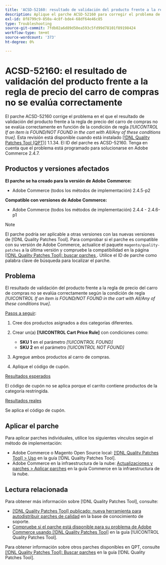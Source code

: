 ```yaml
---
title: 'ACSD-52160: resultado de validación del producto frente a la regla de precio del carro de compras'
description: Aplique el parche ACSD-52160 para corregir el problema de Adobe Commerce en el que el resultado de validación del producto con la regla de precio del carro de compras no se evalúa correctamente en función de la condición de regla *[!UICONTROL If an item is FOUND/NOT FOUND in the cart with All/Any of these conditions true]*.
exl-id: 8f8799c9-850a-4c8f-bde4-68df64e46c85
type: Troubleshooting
source-git-commit: 7fdb02a6d89d50ea593c5fd99d78101f89198424
workflow-type: tm+mt
source-wordcount: '373'
ht-degree: 0%

---
```


# ACSD-52160: el resultado de validación del producto frente a la regla de precio del carro de compras no se evalúa correctamente

El parche ACSD-52160 corrige el problema en el que el resultado de validación del producto frente a la regla de precio del carro de compras no se evalúa correctamente en función de la condición de regla *[!UICONTROL If an item is FOUND/NOT FOUND in the cart with All/Any of these conditions true]*. Esta revisión está disponible cuando está instalado [[!DNL Quality Patches Tool (QPT)]](https://experienceleague.adobe.com/en/docs/commerce-operations/tools/quality-patches-tool/quality-patches-tool-to-self-serve-quality-patches) 1.1.34. El ID del parche es ACSD-52160. Tenga en cuenta que el problema está programado para solucionarse en Adobe Commerce 2.4.7.

## Productos y versiones afectados

**El parche se ha creado para la versión de Adobe Commerce:**

* Adobe Commerce (todos los métodos de implementación) 2.4.5-p2

**Compatible con versiones de Adobe Commerce:**

* Adobe Commerce (todos los métodos de implementación) 2.4.4 - 2.4.6-p1

>[!NOTE]
>
>El parche podría ser aplicable a otras versiones con las nuevas versiones de [!DNL Quality Patches Tool]. Para comprobar si el parche es compatible con su versión de Adobe Commerce, actualice el paquete `magento/quality-patches` a la última versión y compruebe la compatibilidad en la página [[!DNL Quality Patches Tool]: buscar parches ](https://experienceleague.adobe.com/tools/commerce-quality-patches/index.html). Utilice el ID de parche como palabra clave de búsqueda para localizar el parche.

## Problema

El resultado de validación del producto frente a la regla de precio del carro de compras no se evalúa correctamente según la condición de regla *[!UICONTROL If an item is FOUND/NOT FOUND in the cart with All/Any of these conditions true]*.

<u>Pasos a seguir</u>:

1. Cree dos productos asignados a dos categorías diferentes.
1. Crear un(a) **[!UICONTROL Cart Price Rule]** con condiciones como:

   * **SKU 1** en el parámetro *[!UICONTROL FOUND]*
   * **SKU 2** en el parámetro *[!UICONTROL NOT FOUND]*

1. Agregue ambos productos al carro de compras.
1. Aplique el código de cupón.

<u>Resultados esperados</u>

El código de cupón no se aplica porque el carrito contiene productos de la categoría restringida.

<u>Resultados reales</u>

Se aplica el código de cupón.

## Aplicar el parche

Para aplicar parches individuales, utilice los siguientes vínculos según el método de implementación:

* Adobe Commerce o Magento Open Source local: [[!DNL Quality Patches Tool] > Uso](/help/tools/quality-patches-tool/usage.md) en la guía [!DNL Quality Patches Tool].
* Adobe Commerce en la infraestructura de la nube: [Actualizaciones y parches > Aplicar parches](https://experienceleague.adobe.com/docs/commerce-cloud-service/user-guide/develop/upgrade/apply-patches.html) en la guía Commerce en la infraestructura de la nube.

## Lectura relacionada

Para obtener más información sobre [!DNL Quality Patches Tool], consulte:

* [[!DNL Quality Patches Tool] publicado: nueva herramienta para autodistribuir parches de calidad](https://experienceleague.adobe.com/en/docs/commerce-operations/tools/quality-patches-tool/quality-patches-tool-to-self-serve-quality-patches) en la base de conocimiento de soporte.
* [Compruebe si el parche está disponible para su problema de Adobe Commerce usando [!DNL Quality Patches Tool]](/help/tools/quality-patches-tool/patches-available-in-qpt/check-patch-for-magento-issue-with-magento-quality-patches.md) en la guía [!UICONTROL Quality Patches Tool].


Para obtener información sobre otros parches disponibles en QPT, consulte [[!DNL Quality Patches Tool]: Buscar parches](<https://experienceleague.adobe.com/tools/commerce-quality-patches/index.html>) en la guía [!DNL Quality Patches Tool].
